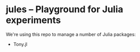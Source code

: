 # jules – Playground for Julia experiments

We're using this repo to manage a number of Julia packages:

* Tony.jl

